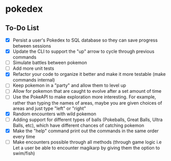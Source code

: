 # pokedex

## To-Do List
- [X] Persist a user's Pokedex to SQL database so they can save progress between sessions
- [X] Update the CLI to support the "up" arrow to cycle through previous commands
- [ ] Simulate battles between pokemon
- [ ] Add more unit tests
- [X] Refactor your code to organize it better and make it more testable (make commands internal)
- [ ] Keep pokemon in a "party" and allow them to level up
- [ ] Allow for pokemon that are caught to evolve after a set amount of time
- [ ] Use the PokeAPI to make exploration more interesting. For example, rather than typing the names of areas, maybe you are given choices of areas and just type "left" or "right"
- [X] Random encounters with wild pokemon
- [ ] Adding support for different types of balls (Pokeballs, Great Balls, Ultra Balls, etc), which have different chances of catching pokemon
- [X] Make the "help" command print out the commands in the same order every time
- [ ] Make encounters possible through all methods (through game logic i.e Let a user be able to encounter magikarp by giving them the option to swim/fish)
